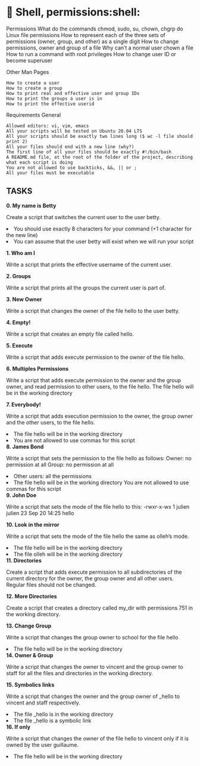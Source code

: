 <h1> 📃 Shell, permissions:shell: </h1>  


Permissions
    What do the commands chmod, sudo, su, chown, chgrp do
    Linux file permissions
    How to represent each of the three sets of permissions (owner, group, and other) as a single digit
    How to change permissions, owner and group of a file
    Why can’t a normal user chown a file
    How to run a command with root privileges
    How to change user ID or become superuser

Other Man Pages

    How to create a user
    How to create a group
    How to print real and effective user and group IDs
    How to print the groups a user is in
    How to print the effective userid

Requirements
General

    Allowed editors: vi, vim, emacs
    All your scripts will be tested on Ubuntu 20.04 LTS
    All your scripts should be exactly two lines long ($ wc -l file should print 2)
    All your files should end with a new line (why?)
    The first line of all your files should be exactly #!/bin/bash
    A README.md file, at the root of the folder of the project, describing what each script is doing
    You are not allowed to use backticks, &&, || or ;
    All your files must be executable
<h2> TASKS </h2>
   
   <strong> 0. My name is Betty </strong>
    <p> Create a script that switches the current user to the user betty. </p>
     <li>You should use exactly 8 characters for your command (+1 character for the new line)</li>
     <li>You can assume that the user betty will exist when we will run your script</li>

   <strong> 1. Who am I </strong> 
    <p>Write a script that prints the effective username of the current user.</p>
    <strong> 2. Groups</strong> 
   <p> Write a script that prints all the groups the current user is part of.</p>
   <strong>  3. New Owner</strong> 
   <p> Write a script that changes the owner of the file hello to the user betty.</p>
   <strong>  4. Empty!</strong> 
   <p> Write a script that creates an empty file called hello.</p>
   <strong>  5. Execute </strong> 
  <p> Write a script that adds execute permission to the owner of the file hello.</p>
    <strong> 6. Multiples Permissions</strong> 
   <p> Write a script that adds execute permission to the owner and the group owner, and read permission to other users, to the file hello.
    The file hello will be in the working directory </p>
    <strong> 7. Everybody!</strong> 
    <p>Write a script that adds execution permission to the owner, the group owner and the other users, to the file hello. </p>
    <li>The file hello will be in the working directory </li>
    <li>You are not allowed to use commas for this script</li>
    <strong> 8. James Bond</strong> 
   <p> Write a script that sets the permission to the file hello as follows:
   Owner: no permission at all
    Group: no permission at all </p>
   <li> Other users: all the permissions </li>
    <li>The file hello will be in the working directory You are not allowed to use commas for this script</li>
  <strong>   9. John Doe</strong> 
   <p> Write a script that sets the mode of the file hello to this:
    -rwxr-x-wx 1 julien julien 23 Sep 20 14:25 hello </p>
   <strong>  10. Look in the mirror </strong> 
   <p> Write a script that sets the mode of the file hello the same as olleh’s mode.</p>
<li>The file hello will be in the working directory </li>
<li>The file olleh will be in the working directory </li>
   <strong>  11. Directories</strong> 
   <p> Create a script that adds execute permission to all subdirectories of the current directory for the owner, the group owner and all other users.      Regular files should not be changed.</p>
   <strong>  12. More Directories</strong> 
   <p> Create a script that creates a directory called my_dir with permissions 751 in the working directory.</p>
   <strong>  13. Change Group </strong> 
    <p>Write a script that changes the group owner to school for the file hello </p>
    <li>The file hello will be in the working directory </li>
   <strong>  14. Owner & Group </strong> 
    <p>Write a script that changes the owner to vincent and the group owner to staff for all the files and directories in the working directory.</p>
   <strong>  15. Symbolics links </strong> 
    <p>Write a script that changes the owner and the group owner of _hello to vincent and staff respectively.</p>

   <li>The file _hello is in the working directory </li>
    <li>The file _hello is a symbolic link </li>
    <strong> 16. If only </strong> 
   <p> Write a script that changes the owner of the file hello to vincent only if it is owned by the user guillaume.</p>
   <li> The file hello will be in the working directory </li>

